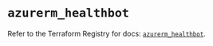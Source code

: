 # `azurerm_healthbot`

Refer to the Terraform Registry for docs: [`azurerm_healthbot`](https://registry.terraform.io/providers/hashicorp/azurerm/4.12.0/docs/resources/healthbot).
